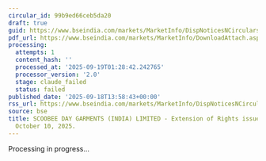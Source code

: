 ```yaml
---
circular_id: 99b9ed66ceb5da20
draft: true
guid: https://www.bseindia.com/markets/MarketInfo/DispNoticesNCirculars.aspx?Noticeid={147A7950-5385-493A-8DB4-2C97A150A17D}&noticeno=20250918-50&dt=09/18/2025&icount=50&totcount=63&flag=0
pdf_url: https://www.bseindia.com/markets/MarketInfo/DownloadAttach.aspx?id=20250918-50&attachedId=2eed7c7b-414a-4c63-9a69-9eeb6de1b07c
processing:
  attempts: 1
  content_hash: ''
  processed_at: '2025-09-19T01:28:42.242765'
  processor_version: '2.0'
  stage: claude_failed
  status: failed
published_date: '2025-09-18T13:58:43+00:00'
rss_url: https://www.bseindia.com/markets/MarketInfo/DispNoticesNCirculars.aspx?Noticeid={147A7950-5385-493A-8DB4-2C97A150A17D}&noticeno=20250918-50&dt=09/18/2025&icount=50&totcount=63&flag=0
source: bse
title: SCOOBEE DAY GARMENTS (INDIA) LIMITED - Extension of Rights issue up to Friday,
  October 10, 2025.
---
```


Processing in progress...